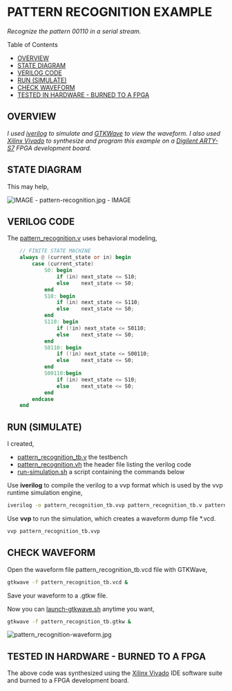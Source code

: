 # PATTERN RECOGNITION EXAMPLE

_Recognize the pattern 00110 in a serial stream._

Table of Contents

* [OVERVIEW](https://github.com/JeffDeCola/my-verilog-examples/tree/master/sequential-logic/finite-state-machines/pattern_recognition#overview)
* [STATE DIAGRAM](https://github.com/JeffDeCola/my-verilog-examples/tree/master/sequential-logic/finite-state-machines/pattern_recognition#state-diagram)
* [VERILOG CODE](https://github.com/JeffDeCola/my-verilog-examples/tree/master/sequential-logic/finite-state-machines/pattern_recognition#verilog-code)
* [RUN (SIMULATE)](https://github.com/JeffDeCola/my-verilog-examples/tree/master/sequential-logic/finite-state-machines/pattern_recognition#run-simulate)
* [CHECK WAVEFORM](https://github.com/JeffDeCola/my-verilog-examples/tree/master/sequential-logic/finite-state-machines/pattern_recognition#check-waveform)
* [TESTED IN HARDWARE - BURNED TO A FPGA](https://github.com/JeffDeCola/my-verilog-examples/tree/master/sequential-logic/finite-state-machines/pattern_recognition#tested-in-hardware---burned-to-a-fpga)

## OVERVIEW

_I used
[iverilog](https://github.com/JeffDeCola/my-cheat-sheets/tree/master/hardware/tools/simulation/iverilog-cheat-sheet)
to simulate and
[GTKWave](https://github.com/JeffDeCola/my-cheat-sheets/tree/master/hardware/tools/simulation/gtkwave-cheat-sheet)
to view the waveform. I also used
[Xilinx Vivado](https://github.com/JeffDeCola/my-cheat-sheets/tree/master/hardware/tools/synthesis/xilinx-vivado-cheat-sheet)
to synthesize and program this example on a
[Digilent ARTY-S7](https://github.com/JeffDeCola/my-cheat-sheets/tree/master/hardware/development/fpga-development-boards/digilent-arty-s7-cheat-sheet)
FPGA development board._

## STATE DIAGRAM

This may help,

![IMAGE - pattern-recognition.jpg - IMAGE](../../../docs/pics/pattern-recognition.jpg)

## VERILOG CODE

The
[pattern_recognition.v](https://github.com/JeffDeCola/my-verilog-examples/blob/master/sequential-logic/finite-state-machines/pattern_recognition/pattern_recognition.v)
uses behavioral modeling,

```verilog
    // FINITE STATE MACHINE
    always @ (current_state or in) begin
        case (current_state)
            S0: begin
                if (in) next_state <= S10;
                else    next_state <= S0;
            end
            S10: begin
                if (in) next_state <= S110;
                else    next_state <= S0;
            end
            S110: begin
                if (!in) next_state <= S0110;
                else    next_state <= S0;
            end
            S0110: begin
                if (!in) next_state <= S00110;
                else    next_state <= S0;
            end
            S00110:begin
                if (in) next_state <= S10;
                else    next_state <= S0;
            end
        endcase
    end
```

## RUN (SIMULATE)

I created,

* [pattern_recognition_tb.v](https://github.com/JeffDeCola/my-verilog-examples/blob/master/sequential-logic/finite-state-machines/pattern_recognition/pattern_recognition_tb.v)
the testbench
* [pattern_recognition.vh](https://github.com/JeffDeCola/my-verilog-examples/blob/master/sequential-logic/finite-state-machines/pattern_recognition/pattern_recognition.vh)
the header file listing the verilog code
* [run-simulation.sh](https://github.com/JeffDeCola/my-verilog-examples/blob/master/sequential-logic/finite-state-machines/pattern_recognition/run-simulation.sh)
a script containing the commands below

Use **iverilog** to compile the verilog to a vvp format
which is used by the vvp runtime simulation engine,

```bash
iverilog -o pattern_recognition_tb.vvp pattern_recognition_tb.v pattern_recognition.vh
```

Use **vvp** to run the simulation, which creates a waveform dump file *.vcd.

```bash
vvp pattern_recognition_tb.vvp
```

## CHECK WAVEFORM

Open the waveform file pattern_recognition_tb.vcd file with GTKWave,

```bash
gtkwave -f pattern_recognition_tb.vcd &
```

Save your waveform to a .gtkw file.

Now you can
[launch-gtkwave.sh](https://github.com/JeffDeCola/my-verilog-examples/blob/master/launch-GTKWave-script/launch-gtkwave.sh)
anytime you want,

```bash
gtkwave -f pattern_recognition_tb.gtkw &
```

![pattern_recognition-waveform.jpg](../../../docs/pics/pattern_recognition-waveform.jpg)

## TESTED IN HARDWARE - BURNED TO A FPGA

The above code was synthesized using the
[Xilinx Vivado](https://github.com/JeffDeCola/my-cheat-sheets/tree/master/hardware/tools/synthesis/xilinx-vivado-cheat-sheet)
IDE software suite and burned to a FPGA development board.
